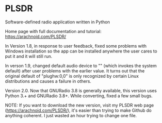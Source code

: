 # PLSDR

Software-defined radio application written in Python

Home page with full documentation and tutorial: https://arachnoid.com/PLSDR/

In Version 1.8, in response to user feedback, fixed some problems with Windows installation so the app can be installed anywhere the user cares to put it and it will still run.

In verson 1.9, changed default audio device to "" (which invokes the system default) after user problems with the earlier value. It turns out that the original default of "plughw:0,0" is only recognized by certain Linux distributions and causes a failure in others.

Version 2.0. Now that GNURadio 3.8 is generally available, this version uses Python 3.+ and GNURadio 3.8+. While converting, fixed a few small bugs.

NOTE: If you want to download the new version, visit my PLSDR web page (https://arachnoid.com/PLSDR/), it's easier than trying to make Github do anything coherent. I just wasted an hour trying to change one file.
